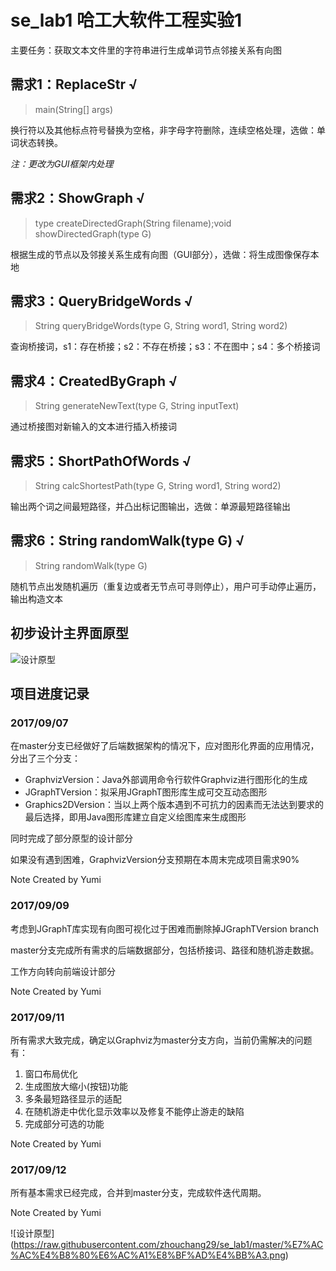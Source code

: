 # se_lab1 哈工大软件工程实验1

主要任务：获取文本文件里的字符串进行生成单词节点邻接关系有向图
 
## 需求1：ReplaceStr √

> main(String[] args)

换行符以及其他标点符号替换为空格，非字母字符删除，连续空格处理，选做：单词状态转换。

*注：更改为GUI框架内处理*

## 需求2：ShowGraph √

> type createDirectedGraph(String filename);void showDirectedGraph(type G)

根据生成的节点以及邻接关系生成有向图（GUI部分），选做：将生成图像保存本地

## 需求3：QueryBridgeWords √

> String queryBridgeWords(type G, String word1, String word2)

查询桥接词，s1：存在桥接；s2：不存在桥接；s3：不在图中；s4：多个桥接词

## 需求4：CreatedByGraph √

> String generateNewText(type G, String inputText)

通过桥接图对新输入的文本进行插入桥接词

## 需求5：ShortPathOfWords √

> String calcShortestPath(type G, String word1, String word2)

输出两个词之间最短路径，并凸出标记图输出，选做：单源最短路径输出

## 需求6：String randomWalk(type G) √

> String randomWalk(type G)

随机节点出发随机遍历（重复边或者无节点可寻则停止），用户可手动停止遍历，输出构造文本

## 初步设计主界面原型

![设计原型](https://raw.githubusercontent.com/zhouchang29/se_lab1/master/%E4%B8%BB%E7%95%8C%E9%9D%A2%E8%AE%BE%E8%AE%A1%E5%8E%9F%E5%9E%8B.png)

## 项目进度记录 

### 2017/09/07

在master分支已经做好了后端数据架构的情况下，应对图形化界面的应用情况，分出了三个分支：

+ GraphvizVersion：Java外部调用命令行软件Graphviz进行图形化的生成
+ JGraphTVersion：拟采用JGraphT图形库生成可交互动态图形
+ Graphics2DVersion：当以上两个版本遇到不可抗力的因素而无法达到要求的最后选择，即用Java图形库建立自定义绘图库来生成图形

同时完成了部分原型的设计部分

如果没有遇到困难，GraphvizVersion分支预期在本周末完成项目需求90%

Note Created by Yumi

### 2017/09/09

考虑到JGraphT库实现有向图可视化过于困难而删除掉JGraphTVersion branch

master分支完成所有需求的后端数据部分，包括桥接词、路径和随机游走数据。

工作方向转向前端设计部分

Note Created by Yumi

### 2017/09/11

所有需求大致完成，确定以Graphviz为master分支方向，当前仍需解决的问题有：

1. 窗口布局优化
2. 生成图放大缩小(按钮)功能
3. 多条最短路径显示的适配
4. 在随机游走中优化显示效率以及修复不能停止游走的缺陷
5. 完成部分可选的功能

Note Created by Yumi

### 2017/09/12

所有基本需求已经完成，合并到master分支，完成软件迭代周期。

Note Created by Yumi

![设计原型]
(https://raw.githubusercontent.com/zhouchang29/se_lab1/master/%E7%AC%AC%E4%B8%80%E6%AC%A1%E8%BF%AD%E4%BB%A3.png)
